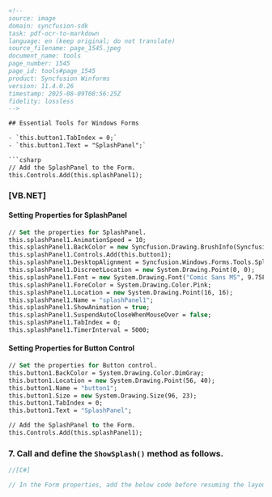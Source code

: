 ```html
<!--
source: image
domain: syncfusion-sdk
task: pdf-ocr-to-markdown
language: en (keep original; do not translate)
source_filename: page_1545.jpeg
document_name: tools
page_number: 1545
page_id: tools#page_1545
product: Syncfusion Winforms
version: 11.4.0.26
timestamp: 2025-08-09T08:56:25Z
fidelity: lossless
-->

## Essential Tools for Windows Forms

- `this.button1.TabIndex = 0;`
- `this.button1.Text = "SplashPanel";`

```csharp
// Add the SplashPanel to the Form.
this.Controls.Add(this.splashPanel1);
```

### [VB.NET]

#### Setting Properties for SplashPanel

```vb
// Set the properties for SplashPanel.
this.splashPanel1.AnimationSpeed = 10;
this.splashPanel1.BackColor = new Syncfusion.Drawing.BrushInfo(Syncfusion.Drawing.GradientStyle.Vertical, System.Drawing.SystemColors.Highlight, System.Drawing.SystemColors.HighlightText);
this.splashPanel1.Controls.Add(this.button1);
this.splashPanel1.DesktopAlignment = Syncfusion.Windows.Forms.Tools.SplashAlignment.Center;
this.splashPanel1.DiscreetLocation = new System.Drawing.Point(0, 0);
this.splashPanel1.Font = new System.Drawing.Font("Comic Sans MS", 9.75F, System.Drawing.FontStyle.Bold, System.Drawing.GraphicsUnit.Point, ((System.Byte)(0)));
this.splashPanel1.ForeColor = System.Drawing.Color.Pink;
this.splashPanel1.Location = new System.Drawing.Point(16, 16);
this.splashPanel1.Name = "splashPanel1";
this.splashPanel1.ShowAnimation = true;
this.splashPanel1.SuspendAutoCloseWhenMouseOver = false;
this.splashPanel1.TabIndex = 0;
this.splashPanel1.TimerInterval = 5000;
```

#### Setting Properties for Button Control

```vb
// Set the properties for Button control.
this.button1.BackColor = System.Drawing.Color.DimGray;
this.button1.Location = new System.Drawing.Point(56, 40);
this.button1.Name = "button1";
this.button1.Size = new System.Drawing.Size(96, 23);
this.button1.TabIndex = 0;
this.button1.Text = "SplashPanel";
```

```vb
// Add the SplashPanel to the Form.
this.Controls.Add(this.splashPanel1);
```

### 7. Call and define the `ShowSplash()` method as follows.

```csharp
//[C#]

// In the Form properties, add the below code before resuming the layout.
```

<!-- tags: [Syncfusion, WinForms, SplashPanel, Button, Controls, ShowAnimation, SplashAlignemnt] keywords: [SplashPanel, VB.NET, C#, AnimationSpeed, DesktopAlignment, DiscreetLocation, Font, ForeColor, Location, ShowAnimation, SuspendAutoCloseWhenMouseOver, ShowSplash, UI Design] -->
```